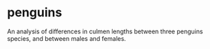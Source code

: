 # penguins
An analysis of differences in culmen lengths between three penguins species, and between males and females.
